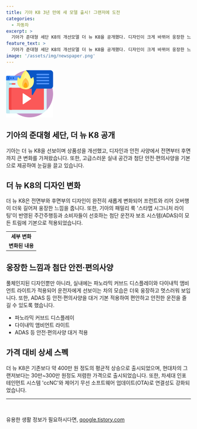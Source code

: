```yaml
---
title: 기아 K8 3년 만에 새 모델 출시! 그랜저에 도전
categories:
  - 자동차
excerpt: >
  기아가 준대형 세단 K8의 개선모델 더 뉴 K8을 공개했다. 디자인이 크게 바뀌어 웅장한 느낌을 주며 안전 및 편의 사양이 기본으로 적용됐다. 전면부는 스타맵 시그니처 라이팅 디자인과 첨단 운전자 보조 시스템이 돋보이며, 실내는 고급스러움과 실용성을 강조했다. 더 뉴 K8은 기존 대비 평균 400만 원가량 가격이 상승하여 3,736만 원에서 판매된다. 기아 국내사업본부장은 더 뉴 K8은 미래지향적이며 프리미엄 세단으로 대한민국을 대표할 것이라고 말했다.
feature_text: >
  기아가 준대형 세단 K8의 개선모델 더 뉴 K8을 공개했다. 디자인이 크게 바뀌어 웅장한 느낌을 주며 안전 및 편의 사양이 기본으로 적용됐다. 전면부는 스타맵 시그니처 라이팅 디자인과 첨단 운전자 보조 시스템이 돋보이며, 실내는 고급스러움과 실용성을 강조했다. 더 뉴 K8은 기존 대비 평균 400만 원가량 가격이 상승하여 3,736만 원에서 판매된다. 기아 국내사업본부장은 더 뉴 K8은 미래지향적이며 프리미엄 세단으로 대한민국을 대표할 것이라고 말했다.
image: '/assets/img/newspaper.png'
---
```


<p><img src="/assets/img/news.png" alt="rentncar 속보" /></p>

<h2>기아의 준대형 세단, 더 뉴 K8 공개</h2>

<p data-ke-size="size16">기아는 더 뉴 K8을 선보이며 상품성을 개선했고, 디자인과 안전 사양에서 전면부터 후면까지 큰 변화를 가져왔습니다. 또한, 고급스러운 실내 공간과 첨단 안전·편의사양을 기본으로 제공하여 눈길을 끌고 있습니다.</p>

<h2>더 뉴 K8의 디자인 변화</h2>

<p data-ke-size="size16">더 뉴 K8은 전면부와 후면부의 디자인이 완전히 새롭게 변화되어 프런트와 리어 오버행이 더욱 길어져 웅장한 느낌을 줍니다. 또한, 기아의 패밀리 룩 '스타맵 시그니처 라이팅'이 반영된 주간주행등과 소비자들이 선호하는 첨단 운전자 보조 시스템(ADAS)이 모든 트림에 기본으로 적용되었습니다.</p>

<table>
  <tr>
    <td style="text-align: center; height: 17px;"><b>세부 변화</b></td>
  </tr>
  <tr>
    <td style="text-align: center; height: 17px;"><b>변화된 내용</b></td>
  </tr>
</table>

<h2>웅장한 느낌과 첨단 안전·편의사양</h2>

<p data-ke-size="size16">풀체인지된 디자인뿐만 아니라, 실내에는 파노라믹 커브드 디스플레이와 다이내믹 앰비언트 라이트가 적용되어 운전자에게 선보이는 차의 모습은 더욱 웅장하고 멋스러워 보입니다. 또한, ADAS 등 안전·편의사양을 대거 기본 적용하여 편안하고 안전한 운전을 즐길 수 있도록 했습니다.</p>

<ul>
  <li>파노라믹 커브드 디스플레이</li>
  <li>다이내믹 앰비언트 라이트</li>
  <li>ADAS 등 안전·편의사양 대거 적용</li>
</ul>

<h2>가격 대비 상세 스펙</h2>

<p data-ke-size="size16">더 뉴 K8은 기존보다 약 400만 원 정도의 평균적 상승으로 출시되었으며, 현대차의 그랜저보다는 30만~300만 원정도 저렴한 가격으로 출시되었습니다. 또한, 차세대 인포테인먼트 시스템 'ccNC'와 제어기 무선 소프트웨어 업데이트(OTA)로 연결성도 강화되었습니다.</p>

<hr>

<p data-ke-size="size16">&nbsp;</p>
유용한 생활 정보가 필요하시다면, <a href="https://qoogle.tistory.com" rel="dofollow">qoogle.tistory.com</a>


